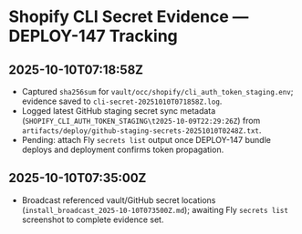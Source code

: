 # Shopify CLI Secret Evidence — DEPLOY-147 Tracking

## 2025-10-10T07:18:58Z

- Captured `sha256sum` for `vault/occ/shopify/cli_auth_token_staging.env`; evidence saved to `cli-secret-20251010T071858Z.log`.
- Logged latest GitHub staging secret sync metadata (`SHOPIFY_CLI_AUTH_TOKEN_STAGING\t2025-10-09T22:29:26Z`) from `artifacts/deploy/github-staging-secrets-20251010T0248Z.txt`.
- Pending: attach Fly `secrets list` output once DEPLOY-147 bundle deploys and deployment confirms token propagation.

## 2025-10-10T07:35:00Z
- Broadcast referenced vault/GitHub secret locations (`install_broadcast_2025-10-10T073500Z.md`); awaiting Fly `secrets list` screenshot to complete evidence set.
